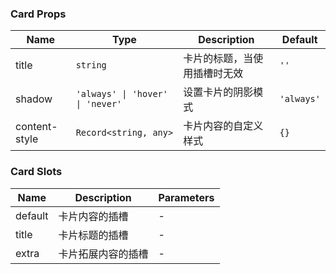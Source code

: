 ### Card Props

| Name          | Type   | Description                                                    | Default   |
| ------------- | ------ | ------------------------------------------------------- | -------- |
| title         | `string` | 卡片的标题，当使用插槽时无效                            | `''`       |
| shadow        | `'always' \| 'hover' \| 'never'` | 设置卡片的阴影模式 | `'always'` |
| content-style | `Record<string, any>` | 卡片内容的自定义样式                                    | `{}`       |

### Card Slots

| Name    | Description               | Parameters |
| ------- | ------------------ | --- |
| default | 卡片内容的插槽     | - |
| title   | 卡片标题的插槽     | - |
| extra   | 卡片拓展内容的插槽 | - |
